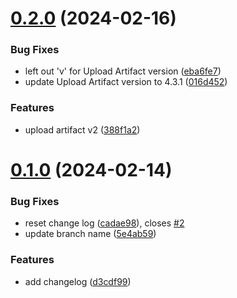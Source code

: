 # [0.2.0](https://github.com/deburg79/greetings-ci/compare/v0.1.0...v0.2.0) (2024-02-16)


### Bug Fixes

* left out 'v' for Upload Artifact version ([eba6fe7](https://github.com/deburg79/greetings-ci/commit/eba6fe7a8d58f051f68f16b67b8cb54664239107))
* update Upload Artifact version to 4.3.1 ([016d452](https://github.com/deburg79/greetings-ci/commit/016d452f2f1d56a97b7ab157b0b0ad5e2b7bc9c5))


### Features

* upload artifact v2 ([388f1a2](https://github.com/deburg79/greetings-ci/commit/388f1a288469abaf2bcb5d14053f0ed1c2c4d53c))



# [0.1.0](https://github.com/deburg79/greetings-ci/compare/d3cdf997f45b6da0211a20c17c96f1882687e989...v0.1.0) (2024-02-14)


### Bug Fixes

* reset change log ([cadae98](https://github.com/deburg79/greetings-ci/commit/cadae986501dcbf69493a1d2858d5014eb8d7ee6)), closes [#2](https://github.com/deburg79/greetings-ci/issues/2)
* update branch name ([5e4ab59](https://github.com/deburg79/greetings-ci/commit/5e4ab598bf376dce196ce006c91d92cbb0e80f31))


### Features

* add changelog ([d3cdf99](https://github.com/deburg79/greetings-ci/commit/d3cdf997f45b6da0211a20c17c96f1882687e989))



